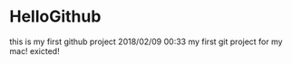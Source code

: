 # HelloGithub
this is my first github project
2018/02/09 00:33
my first git project for my mac!
exicted!
